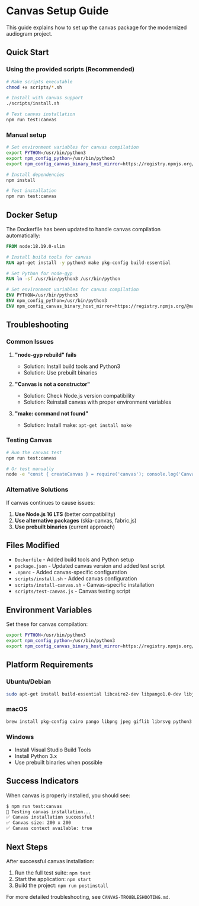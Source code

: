 # Canvas Setup Guide

This guide explains how to set up the canvas package for the modernized audiogram project.

## Quick Start

### Using the provided scripts (Recommended)
```bash
# Make scripts executable
chmod +x scripts/*.sh

# Install with canvas support
./scripts/install.sh

# Test canvas installation
npm run test:canvas
```

### Manual setup
```bash
# Set environment variables for canvas compilation
export PYTHON=/usr/bin/python3
export npm_config_python=/usr/bin/python3
export npm_config_canvas_binary_host_mirror=https://registry.npmjs.org/@mapbox/node-pre-gyp-github-releases/download/

# Install dependencies
npm install

# Test installation
npm run test:canvas
```

## Docker Setup

The Dockerfile has been updated to handle canvas compilation automatically:

```dockerfile
FROM node:18.19.0-slim

# Install build tools for canvas
RUN apt-get install -y python3 make pkg-config build-essential

# Set Python for node-gyp
RUN ln -sf /usr/bin/python3 /usr/bin/python

# Set environment variables for canvas compilation
ENV PYTHON=/usr/bin/python3
ENV npm_config_python=/usr/bin/python3
ENV npm_config_canvas_binary_host_mirror=https://registry.npmjs.org/@mapbox/node-pre-gyp-github-releases/download/
```

## Troubleshooting

### Common Issues

1. **"node-gyp rebuild" fails**
   - Solution: Install build tools and Python3
   - Solution: Use prebuilt binaries

2. **"Canvas is not a constructor"**
   - Solution: Check Node.js version compatibility
   - Solution: Reinstall canvas with proper environment variables

3. **"make: command not found"**
   - Solution: Install make: `apt-get install make`

### Testing Canvas

```bash
# Run the canvas test
npm run test:canvas

# Or test manually
node -e "const { createCanvas } = require('canvas'); console.log('Canvas works!');"
```

### Alternative Solutions

If canvas continues to cause issues:

1. **Use Node.js 16 LTS** (better compatibility)
2. **Use alternative packages** (skia-canvas, fabric.js)
3. **Use prebuilt binaries** (current approach)

## Files Modified

- `Dockerfile` - Added build tools and Python setup
- `package.json` - Updated canvas version and added test script
- `.npmrc` - Added canvas-specific configuration
- `scripts/install.sh` - Added canvas configuration
- `scripts/install-canvas.sh` - Canvas-specific installation
- `scripts/test-canvas.js` - Canvas testing script

## Environment Variables

Set these for canvas compilation:

```bash
export PYTHON=/usr/bin/python3
export npm_config_python=/usr/bin/python3
export npm_config_canvas_binary_host_mirror=https://registry.npmjs.org/@mapbox/node-pre-gyp-github-releases/download/
```

## Platform Requirements

### Ubuntu/Debian
```bash
sudo apt-get install build-essential libcairo2-dev libpango1.0-dev libjpeg-dev libgif-dev librsvg2-dev python3 make pkg-config
```

### macOS
```bash
brew install pkg-config cairo pango libpng jpeg giflib librsvg python3
```

### Windows
- Install Visual Studio Build Tools
- Install Python 3.x
- Use prebuilt binaries when possible

## Success Indicators

When canvas is properly installed, you should see:

```bash
$ npm run test:canvas
🧪 Testing canvas installation...
✅ Canvas installation successful!
✅ Canvas size: 200 x 200
✅ Canvas context available: true
```

## Next Steps

After successful canvas installation:

1. Run the full test suite: `npm test`
2. Start the application: `npm start`
3. Build the project: `npm run postinstall`

For more detailed troubleshooting, see `CANVAS-TROUBLESHOOTING.md`.
